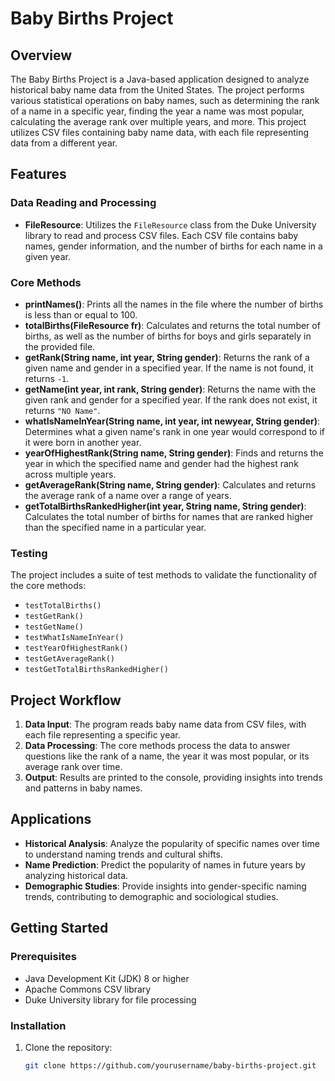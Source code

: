 # Baby Births Project

## Overview

The Baby Births Project is a Java-based application designed to analyze historical baby name data from the United States. The project performs various statistical operations on baby names, such as determining the rank of a name in a specific year, finding the year a name was most popular, calculating the average rank over multiple years, and more. This project utilizes CSV files containing baby name data, with each file representing data from a different year.

## Features

### Data Reading and Processing
- **FileResource**: Utilizes the `FileResource` class from the Duke University library to read and process CSV files. Each CSV file contains baby names, gender information, and the number of births for each name in a given year.

### Core Methods

- **printNames()**: Prints all the names in the file where the number of births is less than or equal to 100.
- **totalBirths(FileResource fr)**: Calculates and returns the total number of births, as well as the number of births for boys and girls separately in the provided file.
- **getRank(String name, int year, String gender)**: Returns the rank of a given name and gender in a specified year. If the name is not found, it returns `-1`.
- **getName(int year, int rank, String gender)**: Returns the name with the given rank and gender for a specified year. If the rank does not exist, it returns `"NO Name"`.
- **whatIsNameInYear(String name, int year, int newyear, String gender)**: Determines what a given name's rank in one year would correspond to if it were born in another year.
- **yearOfHighestRank(String name, String gender)**: Finds and returns the year in which the specified name and gender had the highest rank across multiple years.
- **getAverageRank(String name, String gender)**: Calculates and returns the average rank of a name over a range of years.
- **getTotalBirthsRankedHigher(int year, String name, String gender)**: Calculates the total number of births for names that are ranked higher than the specified name in a particular year.

### Testing

The project includes a suite of test methods to validate the functionality of the core methods:

- `testTotalBirths()`
- `testGetRank()`
- `testGetName()`
- `testWhatIsNameInYear()`
- `testYearOfHighestRank()`
- `testGetAverageRank()`
- `testGetTotalBirthsRankedHigher()`

## Project Workflow

1. **Data Input**: The program reads baby name data from CSV files, with each file representing a specific year.
2. **Data Processing**: The core methods process the data to answer questions like the rank of a name, the year it was most popular, or its average rank over time.
3. **Output**: Results are printed to the console, providing insights into trends and patterns in baby names.

## Applications

- **Historical Analysis**: Analyze the popularity of specific names over time to understand naming trends and cultural shifts.
- **Name Prediction**: Predict the popularity of names in future years by analyzing historical data.
- **Demographic Studies**: Provide insights into gender-specific naming trends, contributing to demographic and sociological studies.

## Getting Started

### Prerequisites

- Java Development Kit (JDK) 8 or higher
- Apache Commons CSV library
- Duke University library for file processing

### Installation

1. Clone the repository:
   ```bash
   git clone https://github.com/yourusername/baby-births-project.git
